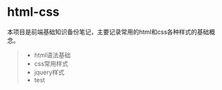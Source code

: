 # html-css
本项目是前端基础知识备份笔记，主要记录常用的html和css各种样式的基础概念。

> * html语法基础
> * css常用样式
> * jquery样式
> * test
